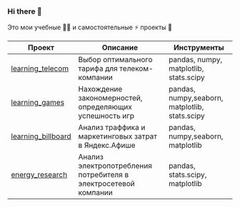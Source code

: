 ### Hi there 👋

Это мои учебные 👩‍🎓 и самостоятельные ⚡ проекты 🧾 

| Проект                                                                 | Описание                                         | Инструменты |
| ---------------------------------------------------------------------- |-------------------------------------------------- | ------------ |
| [learning_telecom](https://github.com/katana-13/learning_telecom)      |Выбор оптимального тарифа для телеком-компании    |pandas, numpy, matplotlib, stats.scipy |
| [learning_games](https://github.com/katana-13/learning_games)          |Нахождение закономерностей, определяющих успешность игр |pandas, numpy,seaborn, matplotlib, stats.scipy |
| [learning_billboard](https://github.com/katana-13/learning_billboard)  |Анализ траффика и маркетинговых затрат в Яндекс.Афише |pandas, numpy,seaborn, matplotlib |
| [energy_research](https://github.com/katana-13/energy_research)        |Анализ электропотребления потребителя в электросетевой компании |pandas, stats.scipy, matplotlib |
